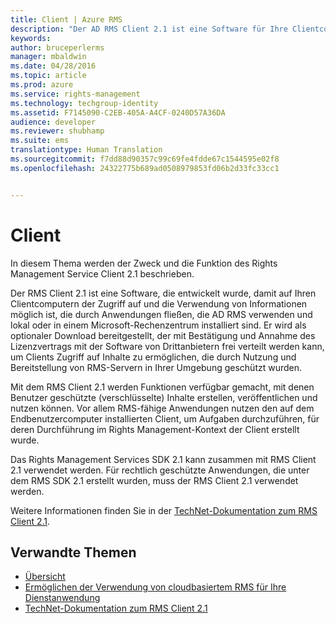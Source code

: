```yaml
---
title: Client | Azure RMS
description: "Der AD RMS Client 2.1 ist eine Software für Ihre Clientcomputer, mit der Sie den Zugriff auf und die Nutzung von Informationen schützen können."
keywords: 
author: bruceperlerms
manager: mbaldwin
ms.date: 04/28/2016
ms.topic: article
ms.prod: azure
ms.service: rights-management
ms.technology: techgroup-identity
ms.assetid: F7145090-C2EB-405A-A4CF-0240D57A36DA
audience: developer
ms.reviewer: shubhamp
ms.suite: ems
translationtype: Human Translation
ms.sourcegitcommit: f7dd88d90357c99c69fe4fdde67c1544595e02f8
ms.openlocfilehash: 24322775b689ad0508979853fd06b2d33fc33cc1


---
```


# Client

In diesem Thema werden der Zweck und die Funktion des Rights Management Service Client 2.1 beschrieben.

Der RMS Client 2.1 ist eine Software, die entwickelt wurde, damit auf Ihren Clientcomputern der Zugriff auf und die Verwendung von Informationen möglich ist, die durch Anwendungen fließen, die AD RMS verwenden und lokal oder in einem Microsoft-Rechenzentrum installiert sind. Er wird als optionaler Download bereitgestellt, der mit Bestätigung und Annahme des Lizenzvertrags mit der Software von Drittanbietern frei verteilt werden kann, um Clients Zugriff auf Inhalte zu ermöglichen, die durch Nutzung und Bereitstellung von RMS-Servern in Ihrer Umgebung geschützt wurden.

Mit dem RMS Client 2.1 werden Funktionen verfügbar gemacht, mit denen Benutzer geschützte (verschlüsselte) Inhalte erstellen, veröffentlichen und nutzen können. Vor allem RMS-fähige Anwendungen nutzen den auf dem Endbenutzercomputer installierten Client, um Aufgaben durchzuführen, für deren Durchführung im Rights Management-Kontext der Client erstellt wurde.

Das Rights Management Services SDK 2.1 kann zusammen mit RMS Client 2.1 verwendet werden. Für rechtlich geschützte Anwendungen, die unter dem RMS SDK 2.1 erstellt wurden, muss der RMS Client 2.1 verwendet werden.

Weitere Informationen finden Sie in der [TechNet-Dokumentation zum RMS Client 2.1](https://TechNet.Microsoft.Com/library/jj159267(WS.10).aspx).

## Verwandte Themen

* [Übersicht](ad-rms-overview.md)
* [Ermöglichen der Verwendung von cloudbasiertem RMS für Ihre Dienstanwendung](how-to-use-file-api-with-aadrm-cloud.md)
* [TechNet-Dokumentation zum RMS Client 2.1](https://TechNet.Microsoft.Com/en-us/library/jj159267(WS.10).aspx)
 

 



<!--HONumber=Jul16_HO2-->


